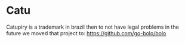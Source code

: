 # Catu

Catupiry is a trademark in brazil then to not have legal problems in the future we moved that project to: https://github.com/go-bolo/bolo
